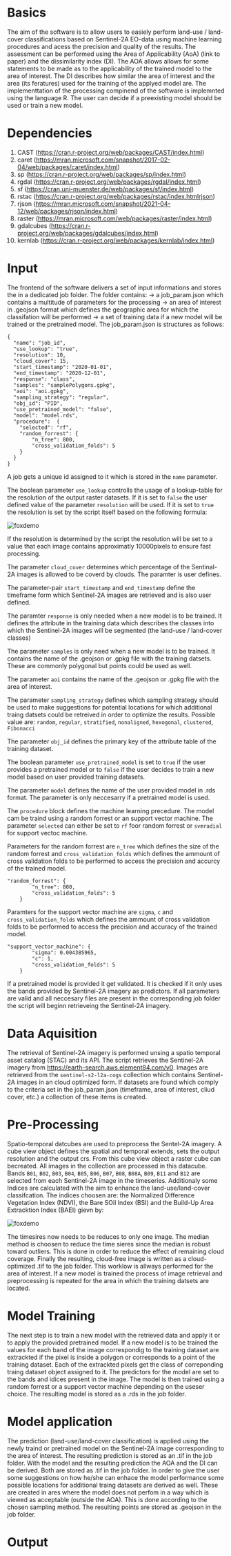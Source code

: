 # Basics
The aim of the software is to allow users to easiely perform land-use / land-cover classifications based on Sentinel-2A EO-data using machine learning procedures and acess the precision and quality of the results. The assessment can be performed using the Area of Applicability (AoA) (link to paper) and the dissimilarity index (DI). The AOA allows allows for some statements to be made as to the applicability of the trained model to the area of interest. The DI describes how similar the area of interest and the area (its feratures) used for the training of the applyed model are. The implementtation of the processing compinend of the software is implemnted using the language R. The user can decide if a preexisting model should be used or train a new model. 

# Dependencies
1. CAST (https://cran.r-project.org/web/packages/CAST/index.html)
2. caret (https://mran.microsoft.com/snapshot/2017-02-04/web/packages/caret/index.html)
3. sp (https://cran.r-project.org/web/packages/sp/index.html)
4. rgdal (https://cran.r-project.org/web/packages/rgdal/index.html)
5. sf (https://cran.uni-muenster.de/web/packages/sf/index.html)
6. rstac (https://cran.r-project.org/web/packages/rstac/index.htmlrjson)
7. rjson (https://mran.microsoft.com/snapshot/2021-04-12/web/packages/rjson/index.html)
8. raster (https://mran.microsoft.com/web/packages/raster/index.html)
9. gdalcubes (https://cran.r-project.org/web/packages/gdalcubes/index.html)
10. kernlab (https://cran.r-project.org/web/packages/kernlab/index.html)

# Input
The frontend of the software delivers a set of input informations and stores the in a dedicated job folder. The folder contains: 
-> a job_param.json which contains a multitude of parameters for the processing
-> an area of interest in .geojson format which defines the geographic area for which the classifation will be performed
-> a set of training data if a new model will be trained or the pretrained model. 
The job_param.json is structures as follows:

```
{
  "name": "job_id",
  "use_lookup": "true",
  "resolution": 10,
  "cloud_cover": 15,
  "start_timestamp": "2020-01-01",
  "end_timestamp": "2020-12-01",
  "response": "class",
  "samples": "samplePolygons.gpkg",
  "aoi": "aoi.gpkg",
  "sampling_strategy": "regular",
  "obj_id": "PID",
  "use_pretrained_model": "false",
  "model": "model.rds",
  "procedure":  {
	"selected": "rf",
	"random_forrest": {
		"n_tree": 800,
		"cross_validation_folds": 5
	}
  }
}
```
A job gets a unique id assigned to it which is stored in the ```name``` parameter. 

The boolean parameter ```use_lookup``` controlls the usage of a lookup-table for the resolution of the output raster datasets. If it is set to  ```false``` the user defined value of the parameter  ```resolution``` will be used. If it is set to  ```true``` the resolution is set by the script itself based on the following formula:

![foxdemo](https://github.com/digital-peaks/web-aoa/blob/r-documentation/r/documentation_gfx/resolution_formula.PNG)

If the resolution is determined by the script the resolution will be set to a value that each image contains approximatly 10000pixels to ensure fast processing. 

The parameter ```cloud_cover``` determines which percentage of the Sentinal-2A images is allowed to be coverd by clouds. The paramter is user defines.

The parameter-pair ```start_timestamp``` and ```end_timestamp``` define the timeframe form which Sentinel-2A images are retrieved and is also user defined.

The paramter ```response``` is only needed when a new model is to be trained. It defines the attribute in the training data which describes the classes into which the Sentinel-2A images will be segmented (the land-use / land-cover classes)

The parameter ```samples``` is only need when a new model is to be trained. It contains the name of the .geojson or .gpkg
file with the training datsets. These are commonly polygonal but points could be used as well. 

The parameter ```aoi``` contains the name of the .geojson or .gpkg
file with the area of interest. 

The parameter ```sampling_strategy``` defines which sampling strategy should be used to make suggestions for potential locations for which additional traing datsets could be retreived in order to optimize the results. Possible value are: ```random```, ```regular```, ```stratified```, ```nonaligned```, ```hexogonal```, ```clustered```, ```Fibonacci```

The parameter ```obj_id``` defines the primary key of the attribute table of the training dataset.

The boolean parameter ```use_pretrained_model``` is set to ```true``` if the user provides a pretrained model or to ```false``` if the user decides to train a new model based on user provided training datasets.

The parameter ```model``` defines the name of the user provided model in .rds format. The parameter is only neccesarry if a pretrained model is used.

The ```procedure``` block defines the machine learning precedure. The model cam be traind using a random forrest or an support vector machine. The parameter ```selected``` can either be set to ```rf``` foor random forrest or ```svmradial``` for support vectoc machine.

Parameters for the random forrest are ```n_tree``` which defines the size of the random forrest and ```cross_validation_folds``` which defines the ammount of cross validation folds to be performed to access the precision and accurcy of the trained model. 

```
"random_forrest": {
		"n_tree": 800,
		"cross_validation_folds": 5
	}
```

Paramters for the support vector machine are ```sigma```, ```c``` and ```cross_validation_folds``` which defines the ammount of cross validation folds to be performed to access the precision and accuracy of the trained model. 

```
"support_vector_machine": {
		"sigma": 0.004385965,
		"c": 1,
		"cross_validation_folds": 5
	}
```

If a pretrained model is provided it get validated. It is checked if it only uses the bands provided by Sentinel-2A imagery as predictors. 
If all parameters are valid and all neccesary files are present in the corresponding job folder the script will beginn retrieveing the Sentinel-2A imagery. 

# Data Aquisition
The retrieval of Sentinel-2A imagery is performed unsing a spatio temporal asset catalog (STAC) and its API. The script retrieves the Sentinel-2A imagery from https://earth-search.aws.element84.com/v0. Images are retrieved from the ```sentinel-s2-l2a-cogs``` collection which contains Sentinel-2A images in an cloud optimized form. If datasets are found which comply to the criteria set in the job_param.json (timeframe, area of interest, cliud cover, etc.) a collection of these items is created. 

# Pre-Processing
Spatio-temporal datcubes are used to preprocess the Sentel-2A imagery. A cube view object defines the spatial and temporal extends, sets the output resolution and the output crs. From this cube view object a raster cube can becreated. All images in the collection are processed in this datacube. Bands ```B01```,  ```B02```,  ```B03```,  ```B04```,  ```B05```,  ```B06```,  ```B07```,  ```B08```,  ```B08A```,  ```B09```,  ```B11``` and ```B12``` are selected from each Sentinel-2A image in the timeseries. Additionaly some Indices are calculated with the aim to enhance the land-use/land-cover classifcation. The indices choosen are: the Normalized Difference Vegetation Index (NDVI), the Bare SOil Index (BSI) and the Build-Up Area Extracktion Index (BAEI) gievn by: 

![foxdemo](https://github.com/digital-peaks/web-aoa/blob/r-documentation/r/documentation_gfx/indices.PNG)

The timesires now needs to be reduces to only one image. The median method is choosen to reduce the time sieres since the median is robust toward outliers. This is done in order to reduce the effect of remaining cloud coverage. Finally the resulting, cloud-free image is written as a cloud-optimized .tif to the job folder. This worklow is allways performed for the area of interest. If a new model is trained the process of image retrieval and preprocessing is repeated for the area in which the training datsets are located.

# Model Training 
The next step is to train a new model with the retrieved data and apply it or to apply the provided pretrained model. If a new model is to be trained the values for each band of the image correspondig to the training dataset are extrackted if the pixel is inside a polygon or corresponds to a point of the training dataset. Each of the extrackted pixels get the class of correponding traing dataset object assigned to it. The predictors for the model are set to the bands and idices present in the image. The model is then trained using a random forrest or a support vector machine depending on the useser choice. The resulting model is stored as a .rds in the job folder. 

# Model application
The prediction (land-use/land-cover classification) is applied using the newly traind or pretrained model on the Sentinel-2A image corresponding to the area of interest. The resulting prediction is stored as an .tif in the job folder.
With the model and the resulting prediction the AOA and the DI can be derived. Both are stored as .tif in the job folder. In order to give the user some suggestions on how he/she can enhace the model performance some possible locations for additional traing datasets are derived as well. These are created in ares where the model does not perfom in a way which is viewed as acceptable (outside the AOA). This is done according to the chosen sampling method. The resulting points are stored as .geojson in the job folder. 

# Output

